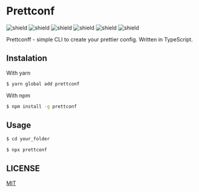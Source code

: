 # Prettconf

![shield](https://img.shields.io/github/forks/Zielin0/prettconf)
![shield](https://img.shields.io/github/stars/Zielin0/prettconf)
![shield](https://img.shields.io/github/issues/Zielin0/prettconf)
![shield](https://img.shields.io/github/license/Zielin0/prettconf)
![shield](https://img.shields.io/npm/v/prettconf)
![shield](https://img.shields.io/npm/dw/prettconf)

Prettconff - simple CLI to create your prettier config. Written in TypeScript.

## Instalation

With yarn

```bash
$ yarn global add prettconf
```

With npm

```bash
$ npm install -g prettconf
```

## Usage

```bash
$ cd your_folder

$ npx prettconf
```

## LICENSE

[MIT](./LICENSE)

